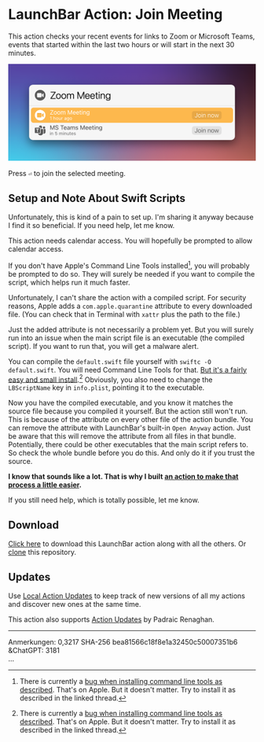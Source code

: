 # LaunchBar Action: Join Meeting

This action checks your recent events for links to Zoom or Microsoft Teams, events that started within the last two hours or will start in the next 30 minutes. 

<img src="01.png" width="648"/>

Press `⏎` to join the selected meeting. 

## Setup and Note About Swift Scripts

Unfortunately, this is kind of a pain to set up. I'm sharing it anyway because I find it so beneficial. If you need help, let me know.

This action needs calendar access. You will hopefully be prompted to allow calendar access.

If you don't have Apple's Command Line Tools installed[^1], you will probably be prompted to do so. They will surely be needed if you want to compile the script, which helps run it much faster. 

Unfortunately, I can't share the action with a compiled script. For security reasons, Apple adds a `com.apple.quarantine` attribute to every downloaded file. (You can check that in Terminal with `‌xattr` plus the path to the file.) 

Just the added attribute is not necessarily a problem yet. But you will surely run into an issue when the main script file is an executable (the compiled script). If you want to run that, you will get a malware alert.

You can compile the `default.swift` file yourself with `swiftc -O default.swift`. You will need Command Line Tools for that. [But it's a fairly easy and small install](https://www.maketecheasier.com/install-command-line-tools-without-xcode/).[^1] Obviously, you also need to change the `LBScriptName` key in `info.plist`, pointing it to the executable. 

Now you have the compiled executable, and you know it matches the source file because you compiled it yourself. But the action still won't run. This is because of the attribute on every other file of the action bundle. You can remove the attribute with LaunchBar's built-in `Open Anyway` action. Just be aware that this will remove the attribute from all files in that bundle. Potentially, there could be other executables that the main script refers to. So check the whole bundle before you do this. And only do it if you trust the source. 

**I know that sounds like a lot. That is why I built [an action to make that process a little easier](https://github.com/Ptujec/LaunchBar/tree/master/Compile-Swift-Action#readme).**

If you still need help, which is totally possible, let me know.  

## Download
[Click here](https://github.com/Ptujec/LaunchBar/archive/refs/heads/master.zip) to download this LaunchBar action along with all the others. Or [clone](https://docs.github.com/en/repositories/creating-and-managing-repositories/cloning-a-repository) this repository.

## Updates

Use [Local Action Updates](https://github.com/Ptujec/LaunchBar/tree/master/Local-Action-Updates#launchbar-action-local-action-updates) to keep track of new versions of all my actions and discover new ones at the same time. 

This action also supports [Action Updates](https://renaghan.com/launchbar/action-updates/) by Padraic Renaghan.


[^1]: There is currently a [bug when installing command line tools as described](https://github.com/orgs/Homebrew/discussions/5723#discussioncomment-11185411). That's on Apple. But it doesn't matter. Try to install it as described in the linked thread.

---
Anmerkungen: 0,3217 SHA-256 bea81566c18f8e1a32450c50007351b6  
&ChatGPT: 3181  
...
